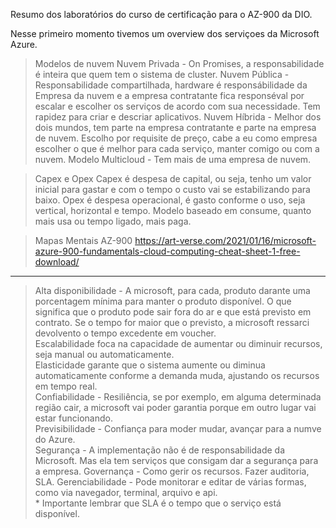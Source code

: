 Resumo dos laboratórios do curso de certificação para o AZ-900 da DIO.

Nesse primeiro momento tivemos um overview dos serviçoes da Microsoft Azure.

> Modelos de nuvem
Nuvem Privada - On Promises, a responsabilidade é inteira que quem tem o sistema de cluster.
Nuvem Pública - Responsabilidade compartilhada, hardware é responsábilidade da Empresa da nuvem e a empresa contratante fica responséval por escalar e escolher os serviços de acordo com sua necessidade. Tem rapidez para criar e descriar aplicativos.
Nuvem Híbrida - Melhor dos dois mundos, tem parte na empresa contratante e parte na empresa de nuvem. Escolho por requisite de preço, cabe a eu como empresa escolher o que é melhor para cada serviço, manter comigo ou com a nuvem.
Modelo Multicloud - Tem mais de uma empresa de nuvem.

> Capex e Opex
Capex é despesa de capital, ou seja, tenho um valor inicial para gastar e com o tempo o custo vai se estabilizando para baixo.
Opex é despesa operacional, é gasto conforme o uso, seja vertical, horizontal e tempo. Modelo baseado em consume, quanto mais usa ou tempo ligado, mais paga.

> Mapas Mentais AZ-900
https://art-verse.com/2021/01/16/microsoft-azure-900-fundamentals-cloud-computing-cheat-sheet-1-free-download/

---

> Alta disponibilidade - A microsoft, para cada, produto darante uma porcentagem mínima para manter o produto disponível. O que significa que o produto pode sair fora do ar e que está previsto em contrato. Se o tempo for maior que o previsto, a microsoft ressarci devolvento o tempo excedente em voucher.  
> Escalabilidade foca na capacidade de aumentar ou diminuir recursos, seja manual ou automaticamente.  
> Elasticidade garante que o sistema aumente ou diminua automaticamente conforme a demanda muda, ajustando os recursos em tempo real.  
> Confiabilidade - Resiliência, se por exemplo, em alguma determinada região cair, a microsoft vai poder garantia porque em outro lugar vai estar funcionando.  
> Previsibilidade - Confiança para moder mudar, avançar para a numve do Azure.  
> Segurança - A implementação não é de responsabilidade da Microsoft. Mas ela tem serviços que consigam dar a segurança para a empresa.
> Governança - Como gerir os recursos. Fazer auditoria, SLA.
> Gerenciabilidade - Pode monitorar e editar de várias formas, como via navegador, terminal, arquivo e api.  
\* Importante lembrar que SLA é o tempo que o serviço está disponível.
